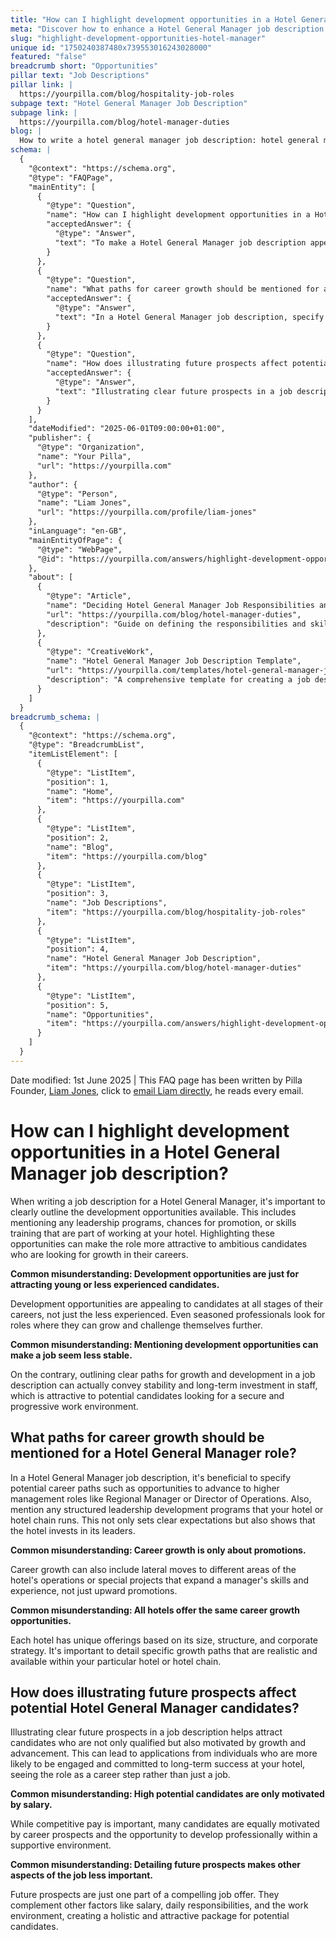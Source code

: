 ```yaml
---
title: "How can I highlight development opportunities in a Hotel General Manager job description?"
meta: "Discover how to enhance a Hotel General Manager job description by highlighting development opportunities, appealing to candidates at all career stages."
slug: "highlight-development-opportunities-hotel-manager"
unique id: "1750240387480x739553016243028000"
featured: "false"
breadcrumb short: "Opportunities"
pillar text: "Job Descriptions"
pillar link: |
  https://yourpilla.com/blog/hospitality-job-roles
subpage text: "Hotel General Manager Job Description"
subpage link: |
  https://yourpilla.com/blog/hotel-manager-duties
blog: |
  How to write a hotel general manager job description: hotel general manager job description template included.
schema: |
  {
    "@context": "https://schema.org",
    "@type": "FAQPage",
    "mainEntity": [
      {
        "@type": "Question",
        "name": "How can I highlight development opportunities in a Hotel General Manager job description?",
        "acceptedAnswer": {
          "@type": "Answer",
          "text": "To make a Hotel General Manager job description appealing, focus on outlining the development opportunities available. Describe leadership programs, promotion prospects, and skills training offered at your hotel. These opportunities should be communicated clearly to attract ambitious candidates interested in career growth and development."
        }
      },
      {
        "@type": "Question",
        "name": "What paths for career growth should be mentioned for a Hotel General Manager role?",
        "acceptedAnswer": {
          "@type": "Answer",
          "text": "In a Hotel General Manager job description, specify potential career paths such as advancement to roles like Regional Manager or Director of Operations. Also, detail any structured leadership development programs offered. This shows commitment to leadership investment and sets clear expectations about growth opportunities."
        }
      },
      {
        "@type": "Question",
        "name": "How does illustrating future prospects affect potential Hotel General Manager candidates?",
        "acceptedAnswer": {
          "@type": "Answer",
          "text": "Illustrating clear future prospects in a job description tends to attract candidates motivated by growth and advancement. This can lead to a pool of applicants who view the role as a long-term career step and are more engaged and committed to the success of your hotel, beyond just the immediate role."
        }
      }
    ],
    "dateModified": "2025-06-01T09:00:00+01:00",
    "publisher": {
      "@type": "Organization",
      "name": "Your Pilla",
      "url": "https://yourpilla.com"
    },
    "author": {
      "@type": "Person",
      "name": "Liam Jones",
      "url": "https://yourpilla.com/profile/liam-jones"
    },
    "inLanguage": "en-GB",
    "mainEntityOfPage": {
      "@type": "WebPage",
      "@id": "https://yourpilla.com/answers/highlight-development-opportunities-hotel-manager"
    },
    "about": [
      {
        "@type": "Article",
        "name": "Deciding Hotel General Manager Job Responsibilities and Skills",
        "url": "https://yourpilla.com/blog/hotel-manager-duties",
        "description": "Guide on defining the responsibilities and skills needed for a Hotel General Manager."
      },
      {
        "@type": "CreativeWork",
        "name": "Hotel General Manager Job Description Template",
        "url": "https://yourpilla.com/templates/hotel-general-manager-job-description",
        "description": "A comprehensive template for creating a job description for a Hotel General Manager, including key responsibilities and qualifications."
      }
    ]
  }
breadcrumb_schema: |
  {
    "@context": "https://schema.org",
    "@type": "BreadcrumbList",
    "itemListElement": [
      {
        "@type": "ListItem",
        "position": 1,
        "name": "Home",
        "item": "https://yourpilla.com"
      },
      {
        "@type": "ListItem",
        "position": 2,
        "name": "Blog",
        "item": "https://yourpilla.com/blog"
      },
      {
        "@type": "ListItem",
        "position": 3,
        "name": "Job Descriptions",
        "item": "https://yourpilla.com/blog/hospitality-job-roles"
      },
      {
        "@type": "ListItem",
        "position": 4,
        "name": "Hotel General Manager Job Description",
        "item": "https://yourpilla.com/blog/hotel-manager-duties"
      },
      {
        "@type": "ListItem",
        "position": 5,
        "name": "Opportunities",
        "item": "https://yourpilla.com/answers/highlight-development-opportunities-hotel-manager"
      }
    ]
  }
---
```


Date modified: 1st June 2025 | This FAQ page has been written by Pilla Founder, [Liam Jones](https://yourpilla.com/profile/liam-jones), click to [email Liam directly](https://mailto:liam@yourpilla.com), he reads every email.

# How can I highlight development opportunities in a Hotel General Manager job description?

When writing a job description for a Hotel General Manager, it's important to clearly outline the development opportunities available. This includes mentioning any leadership programs, chances for promotion, or skills training that are part of working at your hotel. Highlighting these opportunities can make the role more attractive to ambitious candidates who are looking for growth in their careers.

**Common misunderstanding: Development opportunities are just for attracting young or less experienced candidates.**

Development opportunities are appealing to candidates at all stages of their careers, not just the less experienced. Even seasoned professionals look for roles where they can grow and challenge themselves further.

**Common misunderstanding: Mentioning development opportunities can make a job seem less stable.**

On the contrary, outlining clear paths for growth and development in a job description can actually convey stability and long-term investment in staff, which is attractive to potential candidates looking for a secure and progressive work environment.

## What paths for career growth should be mentioned for a Hotel General Manager role?

In a Hotel General Manager job description, it's beneficial to specify potential career paths such as opportunities to advance to higher management roles like Regional Manager or Director of Operations. Also, mention any structured leadership development programs that your hotel or hotel chain runs. This not only sets clear expectations but also shows that the hotel invests in its leaders.

**Common misunderstanding: Career growth is only about promotions.**

Career growth can also include lateral moves to different areas of the hotel's operations or special projects that expand a manager's skills and experience, not just upward promotions.

**Common misunderstanding: All hotels offer the same career growth opportunities.**

Each hotel has unique offerings based on its size, structure, and corporate strategy. It's important to detail specific growth paths that are realistic and available within your particular hotel or hotel chain.

## How does illustrating future prospects affect potential Hotel General Manager candidates?

Illustrating clear future prospects in a job description helps attract candidates who are not only qualified but also motivated by growth and advancement. This can lead to applications from individuals who are more likely to be engaged and committed to long-term success at your hotel, seeing the role as a career step rather than just a job.

**Common misunderstanding: High potential candidates are only motivated by salary.**

While competitive pay is important, many candidates are equally motivated by career prospects and the opportunity to develop professionally within a supportive environment.

**Common misunderstanding: Detailing future prospects makes other aspects of the job less important.**

Future prospects are just one part of a compelling job offer. They complement other factors like salary, daily responsibilities, and the work environment, creating a holistic and attractive package for potential candidates.